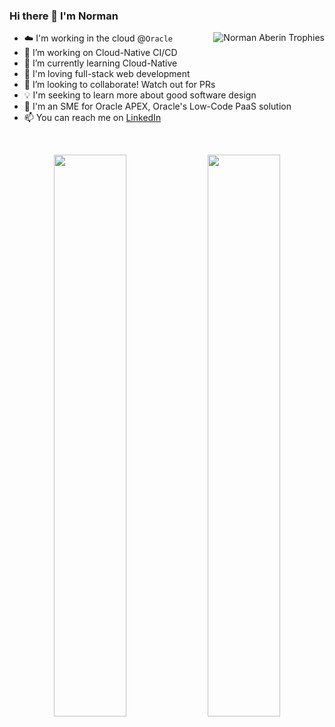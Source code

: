 ### Hi there 👋 I'm Norman


<img witdh="50px" src="https://github-profile-trophy.vercel.app/?username=naberin&theme=alduin&no-frame=true&column=4)](https://github.com/ryo-ma/github-profile-trophy" alt="Norman Aberin Trophies" align="right" />

- ☁️ I'm working in the cloud @`Oracle`
- 🔭 I’m working on Cloud-Native CI/CD
- 🌱 I’m currently learning Cloud-Native
- 🤖 I'm loving full-stack web development
- 👯 I’m looking to collaborate! Watch out for PRs
- 💡 I'm seeking to learn more about good software design
- 🤖 I'm an SME for Oracle APEX, Oracle's Low-Code PaaS solution
- 📫 You can reach me on [LinkedIn](https://www.linkedin.com/in/norman-aberin/)


<br>
<p align="center">
  <img width="48%" src="https://github-readme-streak-stats.herokuapp.com/?user=naberin&theme=radical&hide_border=true"/>
  <img width="48%" src="https://github-readme-stats.vercel.app/api?username=naberin&show_icons=true&theme=radical&count_private=true&hide_border=true&include_all_commits=true"/>
</p>
